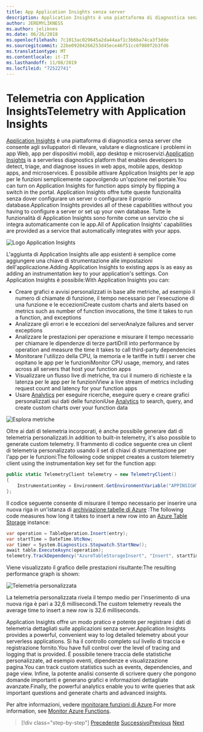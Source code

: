 ```yaml
---
title: App Application Insights senza server
description: Application Insights è una piattaforma di diagnostica senza server che consente agli sviluppatori di rilevare, valutare e diagnosticare i problemi in app Web, app per dispositivi mobili, app desktop e microservizi.
author: JEREMYLIKNESS
ms.author: jeliknes
ms.date: 06/26/2018
ms.openlocfilehash: 7c1013ac029645a2da44aaf1c3b6ba74ca3f3dde
ms.sourcegitcommit: 22be09204266253d45ece46f51cc6f080f2b3fd6
ms.translationtype: MT
ms.contentlocale: it-IT
ms.lasthandoff: 11/08/2019
ms.locfileid: "72522741"
---
```

# <a name="telemetry-with-application-insights"></a><span data-ttu-id="c0350-103">Telemetria con Application Insights</span><span class="sxs-lookup"><span data-stu-id="c0350-103">Telemetry with Application Insights</span></span>

<span data-ttu-id="c0350-104">[Application Insights](https://docs.microsoft.com/azure/application-insights) è una piattaforma di diagnostica senza server che consente agli sviluppatori di rilevare, valutare e diagnosticare i problemi in app Web, app per dispositivi mobili, app desktop e microservizi.</span><span class="sxs-lookup"><span data-stu-id="c0350-104">[Application Insights](https://docs.microsoft.com/azure/application-insights) is a serverless diagnostics platform that enables developers to detect, triage, and diagnose issues in web apps, mobile apps, desktop apps, and microservices.</span></span> <span data-ttu-id="c0350-105">È possibile attivare Application Insights per le app per le funzioni semplicemente capovolgendo un'opzione nel portale.</span><span class="sxs-lookup"><span data-stu-id="c0350-105">You can turn on Application Insights for function apps simply by flipping a switch in the portal.</span></span> <span data-ttu-id="c0350-106">Application Insights offre tutte queste funzionalità senza dover configurare un server o configurare il proprio database.</span><span class="sxs-lookup"><span data-stu-id="c0350-106">Application Insights provides all of these capabilities without you having to configure a server or set up your own database.</span></span> <span data-ttu-id="c0350-107">Tutte le funzionalità di Application Insights sono fornite come un servizio che si integra automaticamente con le app.</span><span class="sxs-lookup"><span data-stu-id="c0350-107">All of Application Insights' capabilities are provided as a service that automatically integrates with your apps.</span></span>

![Logo Application Insights](./media/application-insights-logo.png)

<span data-ttu-id="c0350-109">L'aggiunta di Application Insights alle app esistenti è semplice come aggiungere una chiave di strumentazione alle impostazioni dell'applicazione.</span><span class="sxs-lookup"><span data-stu-id="c0350-109">Adding Application Insights to existing apps is as easy as adding an instrumentation key to your application's settings.</span></span> <span data-ttu-id="c0350-110">Con Application Insights è possibile:</span><span class="sxs-lookup"><span data-stu-id="c0350-110">With Application Insights you can:</span></span>

- <span data-ttu-id="c0350-111">Creare grafici e avvisi personalizzati in base alle metriche, ad esempio il numero di chiamate di funzione, il tempo necessario per l'esecuzione di una funzione e le eccezioni</span><span class="sxs-lookup"><span data-stu-id="c0350-111">Create custom charts and alerts based on metrics such as number of function invocations, the time it takes to run a function, and exceptions</span></span>
- <span data-ttu-id="c0350-112">Analizzare gli errori e le eccezioni del server</span><span class="sxs-lookup"><span data-stu-id="c0350-112">Analyze failures and server exceptions</span></span>
- <span data-ttu-id="c0350-113">Analizzare le prestazioni per operazione e misurare il tempo necessario per chiamare le dipendenze di terze parti</span><span class="sxs-lookup"><span data-stu-id="c0350-113">Drill into performance by operation and measure the time it takes to call third-party dependencies</span></span>
- <span data-ttu-id="c0350-114">Monitorare l'utilizzo della CPU, la memoria e le tariffe in tutti i server che ospitano le app per le funzioni</span><span class="sxs-lookup"><span data-stu-id="c0350-114">Monitor CPU usage, memory, and rates across all servers that host your function apps</span></span>
- <span data-ttu-id="c0350-115">Visualizzare un flusso live di metriche, tra cui il numero di richieste e la latenza per le app per le funzioni</span><span class="sxs-lookup"><span data-stu-id="c0350-115">View a live stream of metrics including request count and latency for your function apps</span></span>
- <span data-ttu-id="c0350-116">Usare [Analytics](https://docs.microsoft.com/azure/application-insights/app-insights-analytics) per eseguire ricerche, eseguire query e creare grafici personalizzati sui dati delle funzioni</span><span class="sxs-lookup"><span data-stu-id="c0350-116">Use [Analytics](https://docs.microsoft.com/azure/application-insights/app-insights-analytics) to search, query, and create custom charts over your function data</span></span>

![Esplora metriche](./media/metrics-explorer.png)

<span data-ttu-id="c0350-118">Oltre ai dati di telemetria incorporati, è anche possibile generare dati di telemetria personalizzati.</span><span class="sxs-lookup"><span data-stu-id="c0350-118">In addition to built-in telemetry, it's also possible to generate custom telemetry.</span></span> <span data-ttu-id="c0350-119">Il frammento di codice seguente crea un client di telemetria personalizzato usando il set di chiavi di strumentazione per l'app per le funzioni:</span><span class="sxs-lookup"><span data-stu-id="c0350-119">The following code snippet creates a custom telemetry client using the instrumentation key set for the function app:</span></span>

```csharp
public static TelemetryClient telemetry = new TelemetryClient()
{
    InstrumentationKey = Environment.GetEnvironmentVariable("APPINSIGHTS_INSTRUMENTATIONKEY")
};
```

<span data-ttu-id="c0350-120">Il codice seguente consente di misurare il tempo necessario per inserire una nuova riga in un'istanza di [archiviazione tabelle di Azure](https://docs.microsoft.com/azure/cosmos-db/table-storage-overview) :</span><span class="sxs-lookup"><span data-stu-id="c0350-120">The following code measures how long it takes to insert a new row into an [Azure Table Storage](https://docs.microsoft.com/azure/cosmos-db/table-storage-overview) instance:</span></span>

```csharp
var operation = TableOperation.Insert(entry);
var startTime = DateTime.UtcNow;
var timer = System.Diagnostics.Stopwatch.StartNew();
await table.ExecuteAsync(operation);
telemetry.TrackDependency("AzureTableStorageInsert", "Insert", startTime, timer.Elapsed, true);
```

<span data-ttu-id="c0350-121">Viene visualizzato il grafico delle prestazioni risultante:</span><span class="sxs-lookup"><span data-stu-id="c0350-121">The resulting performance graph is shown:</span></span>

![Telemetria personalizzata](./media/custom-telemetry.png)

<span data-ttu-id="c0350-123">La telemetria personalizzata rivela il tempo medio per l'inserimento di una nuova riga è pari a 32,6 millisecondi.</span><span class="sxs-lookup"><span data-stu-id="c0350-123">The custom telemetry reveals the average time to insert a new row is 32.6 milliseconds.</span></span>

<span data-ttu-id="c0350-124">Application Insights offre un modo pratico e potente per registrare i dati di telemetria dettagliati sulle applicazioni senza server.</span><span class="sxs-lookup"><span data-stu-id="c0350-124">Application Insights provides a powerful, convenient way to log detailed telemetry about your serverless applications.</span></span> <span data-ttu-id="c0350-125">Si ha il controllo completo sul livello di traccia e registrazione fornito.</span><span class="sxs-lookup"><span data-stu-id="c0350-125">You have full control over the level of tracing and logging that is provided.</span></span> <span data-ttu-id="c0350-126">È possibile tenere traccia delle statistiche personalizzate, ad esempio eventi, dipendenze e visualizzazione pagina.</span><span class="sxs-lookup"><span data-stu-id="c0350-126">You can track custom statistics such as events, dependencies, and page view.</span></span> <span data-ttu-id="c0350-127">Infine, la potente analisi consente di scrivere query che pongono domande importanti e generano grafici e informazioni dettagliate avanzate.</span><span class="sxs-lookup"><span data-stu-id="c0350-127">Finally, the powerful analytics enable you to write queries that ask important questions and generate charts and advanced insights.</span></span>

<span data-ttu-id="c0350-128">Per altre informazioni, vedere [monitorare funzioni di Azure](https://docs.microsoft.com/azure/azure-functions/functions-monitoring).</span><span class="sxs-lookup"><span data-stu-id="c0350-128">For more information, see [Monitor Azure Functions](https://docs.microsoft.com/azure/azure-functions/functions-monitoring).</span></span>

>[!div class="step-by-step"]
><span data-ttu-id="c0350-129">[Precedente](azure-functions.md)
>[Successivo](logic-apps.md)</span><span class="sxs-lookup"><span data-stu-id="c0350-129">[Previous](azure-functions.md)
[Next](logic-apps.md)</span></span>
